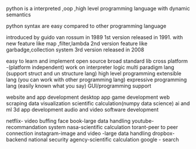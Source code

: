 python is a interpreted ,oop ,high level programming language with dynamic semantics

python syntax are easy compared to other programming language

<!-- history of python -->

introduced by guido van rossum in 1989
1st version released in 1991.  with new feature like map ,filter,lambda
2nd version feature like garbadge,collection system
3rd version released in 2008

<!-- features -->
easy to learn and implement
open source
broad standard lib
cross platform -(platform independent)
work on interpreter logic
multi paradigm lang (support struct and un structure lang)
high level programming
extensible lang (you can work with other programming lang)
expressive programming lang (easily known what you say)
GUI/programming support


<!-- application -->
website and app development
desktop app
game development
web scraping
data visualization
scientific calculation(numpy data science)
ai and ml
3d app development
audio and video software development

<!-- companies using python -->
netflix- video buffing 
face book-large data handling
youtube-recommandation system
nasa-scientific calculation
torant-peer to peer connection
instagram-image and video -large data  handling 
dropbox-backend 
national security agency-scientific calculation
google  - search

